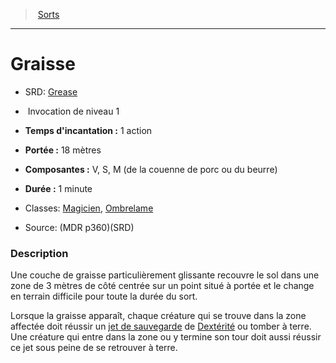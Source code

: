 ﻿> [Sorts](hd_spells.md)

---

# Graisse

- SRD: [Grease](srd_spells_grease.md)

-  Invocation de niveau 1

- **Temps d'incantation :** 1 action

- **Portée :** 18 mètres

- **Composantes :** V, S, M (de la couenne de porc ou du beurre)

- **Durée :** 1 minute

- Classes: [Magicien](hd_wizard.md), [Ombrelame](hd_rogue_ombrelame.md)

- Source: (MDR p360)(SRD)

### Description

Une couche de graisse particulièrement glissante recouvre le sol dans une zone de 3 mètres de côté centrée sur un point situé à portée et le change en terrain difficile pour toute la durée du sort.

Lorsque la graisse apparaît, chaque créature qui se trouve dans la zone affectée doit réussir un [jet de sauvegarde](hd_abilities_jets_de_sauvegarde.md) de [Dextérité](hd_abilities_dexterity.md) ou tomber à terre. Une créature qui entre dans la zone ou y termine son tour doit aussi réussir ce jet sous peine de se retrouver à terre.

